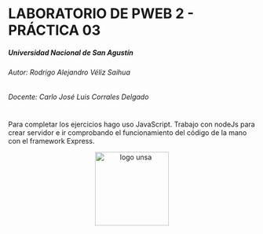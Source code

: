 #  LABORATORIO DE PWEB 2 - PRÁCTICA 03
##### _Universidad Nacional de San Agustín_
###### _Autor: Rodrigo Alejandro Véliz Saihua_
###### _Docente: Carlo José Luis Corrales Delgado_


# 
Para completar los ejercicios hago uso JavaScript. Trabajo con nodeJs para crear servidor e ir comprobando el funcionamiento del código de la mano con el framework Express.

<center><img src="https://universidadesgratuitas.com/wp-content/uploads/2020/06/logo-unsa-facultad-de-ingenieria-unsa-unsa-salud-universidad-unsa-unsa-matriculas-unsa-carreras-a-distancia-aula-virtual-unsa.png" alt="logo unsa" width="150"/></center>